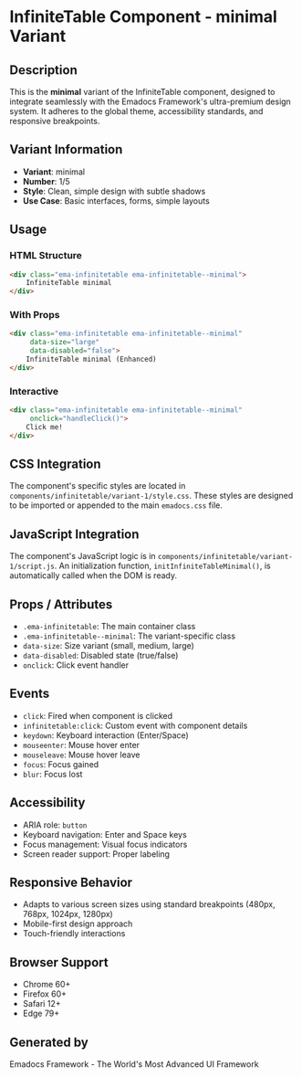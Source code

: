 # InfiniteTable Component - minimal Variant

## Description
This is the **minimal** variant of the InfiniteTable component, designed to integrate seamlessly with the Emadocs Framework's ultra-premium design system. It adheres to the global theme, accessibility standards, and responsive breakpoints.

## Variant Information
- **Variant**: minimal
- **Number**: 1/5
- **Style**: Clean, simple design with subtle shadows
- **Use Case**: Basic interfaces, forms, simple layouts

## Usage

### HTML Structure
```html
<div class="ema-infinitetable ema-infinitetable--minimal">
    InfiniteTable minimal
</div>
```

### With Props
```html
<div class="ema-infinitetable ema-infinitetable--minimal" 
     data-size="large" 
     data-disabled="false">
    InfiniteTable minimal (Enhanced)
</div>
```

### Interactive
```html
<div class="ema-infinitetable ema-infinitetable--minimal" 
     onclick="handleClick()">
    Click me!
</div>
```

## CSS Integration
The component's specific styles are located in `components/infinitetable/variant-1/style.css`. These styles are designed to be imported or appended to the main `emadocs.css` file.

## JavaScript Integration
The component's JavaScript logic is in `components/infinitetable/variant-1/script.js`. An initialization function, `initInfiniteTableMinimal()`, is automatically called when the DOM is ready.

## Props / Attributes
- `.ema-infinitetable`: The main container class
- `.ema-infinitetable--minimal`: The variant-specific class
- `data-size`: Size variant (small, medium, large)
- `data-disabled`: Disabled state (true/false)
- `onclick`: Click event handler

## Events
- `click`: Fired when component is clicked
- `infinitetable:click`: Custom event with component details
- `keydown`: Keyboard interaction (Enter/Space)
- `mouseenter`: Mouse hover enter
- `mouseleave`: Mouse hover leave
- `focus`: Focus gained
- `blur`: Focus lost

## Accessibility
- ARIA role: `button`
- Keyboard navigation: Enter and Space keys
- Focus management: Visual focus indicators
- Screen reader support: Proper labeling

## Responsive Behavior
- Adapts to various screen sizes using standard breakpoints (480px, 768px, 1024px, 1280px)
- Mobile-first design approach
- Touch-friendly interactions

## Browser Support
- Chrome 60+
- Firefox 60+
- Safari 12+
- Edge 79+

## Generated by
Emadocs Framework - The World's Most Advanced UI Framework
